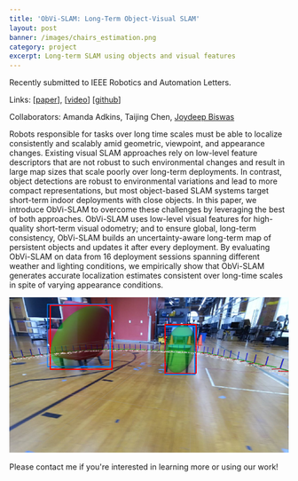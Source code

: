 ```yaml
---
title: 'ObVi-SLAM: Long-Term Object-Visual SLAM'
layout: post
banner: /images/chairs_estimation.png
category: project
excerpt: Long-term SLAM using objects and visual features
--- 
```


Recently submitted to IEEE Robotics and Automation Letters. 

Links: [[paper](https://arxiv.org/abs/2309.15268)], [[video](https://youtu.be/quJOgnEdaZ0)] [[github](https://github.com/ut-amrl/ObVi-SLAM)]

Collaborators: Amanda Adkins, Taijing Chen, [Joydeep Biswas](https://www.joydeepb.com)

Robots responsible for tasks over long time scales must be able to localize consistently and scalably amid geometric, viewpoint, and appearance changes. Existing visual SLAM approaches rely on low-level feature descriptors that are not robust to such environmental changes and result in large map sizes that scale poorly over long-term deployments. In contrast, object detections are robust to environmental variations and lead to more compact representations, but most object-based SLAM systems target short-term indoor deployments with close objects. In this paper, we introduce ObVi-SLAM to overcome these challenges by leveraging the best of both approaches. ObVi-SLAM uses low-level visual features for high-quality short-term visual odometry; and to ensure global, long-term consistency, ObVi-SLAM builds an uncertainty-aware long-term map of persistent objects and updates it after every deployment. By evaluating ObVi-SLAM on data from 16 deployment sessions spanning different weather and lighting conditions, we empirically show that ObVi-SLAM generates accurate localization estimates consistent over long-time scales in spite of varying appearance conditions. 

![ObVi-SLAM](/images/chairs_estimation.png) 

Please contact me if you're interested in learning more or using our work!


